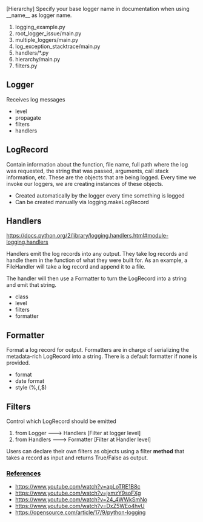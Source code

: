[Hierarchy] Specify your base logger name in documentation when using \_\_name\_\_ as logger name.

1. logging_example.py
2. root_logger_issue/main.py
3. multiple_loggers/main.py
4. log_exception_stacktrace/main.py
4. handlers/*.py
5. hierarchy/main.py
6. filters.py

## Logger
Receives log messages
* level
* propagate
* filters
* handlers

## LogRecord
Contain information about the function, file name, full path where the log was requested,
the string that was passed, arguments, call stack information, etc.
These are the objects that are being logged. Every time we invoke our loggers, we are creating instances of these objects.

* Created automatically by the logger every time something is logged
* Can be created manually via logging.makeLogRecord

## Handlers
https://docs.python.org/2/library/logging.handlers.html#module-logging.handlers

Handlers emit the log records into any output. They take log records and handle them in the function of what they were built for.
As an example, a FileHandler will take a log record and append it to a file.

 The handler will then use a Formatter to turn the LogRecord into a string and emit that string.

* class
* level
* filters
* formatter

## Formatter
Format a log record for output.
Formatters are in charge of serializing the metadata-rich LogRecord into a string.
There is a default formatter if none is provided.

* format
* date format
* style (%,{,$)

## Filters
Control which LogRecord should be emitted

1. from Logger ---> Handlers    [Filter at logger level]
2. from Handlers ---> Formatter    [Filter at Handler level]

Users can declare their own filters as objects using a filter <b>method</b> that takes a record as input and returns True/False as output.


### <u style="color: black">References</u>
* https://www.youtube.com/watch?v=apLoTRE1B8c
* https://www.youtube.com/watch?v=jxmzY9soFXg
* https://www.youtube.com/watch?v=24_4WWkSmNo
* https://www.youtube.com/watch?v=DxZ5WEo4hvU
* https://opensource.com/article/17/9/python-logging